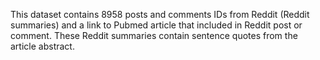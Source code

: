 This dataset contains 8958 posts and comments IDs from Reddit (Reddit summaries) and a link to Pubmed article that included in Reddit post or comment.
These Reddit summaries contain sentence quotes from the article abstract.
